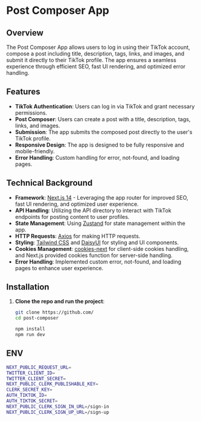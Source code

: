 # Post Composer App

## Overview

The Post Composer App allows users to log in using their TikTok account, compose a post including title, description, tags, links, and images, and submit it directly to their TikTok profile. The app ensures a seamless experience through efficient SEO, fast UI rendering, and optimized error handling.

## Features

- **TikTok Authentication**: Users can log in via TikTok and grant necessary permissions.
- **Post Composer**: Users can create a post with a title, description, tags, links, and images.
- **Submission**: The app submits the composed post directly to the user's TikTok profile.
- **Responsive Design**: The app is designed to be fully responsive and mobile-friendly.
- **Error Handling**: Custom handling for error, not-found, and loading pages.

## Technical Background

- **Framework**: [Next.js 14](https://nextjs.org/) - Leveraging the app router for improved SEO, fast UI rendering, and optimized user experience.
- **API Handling**: Utilizing the API directory to interact with TikTok endpoints for posting content to user profiles.
- **State Management**: Using [Zustand](https://github.com/pmndrs/zustand) for state management within the app.
- **HTTP Requests**: [Axios](https://axios-http.com/) for making HTTP requests.
- **Styling**: [Tailwind CSS](https://tailwindcss.com/) and [DaisyUI](https://daisyui.com/) for styling and UI components.
- **Cookies Management**: [cookies-next](https://github.com/amentum/cookies-next) for client-side cookies handling, and Next.js provided cookies function for server-side handling.
- **Error Handling**: Implemented custom error, not-found, and loading pages to enhance user experience.

## Installation

1. **Clone the repo and run the project**:

   ```bash
   git clone https://github.com/
   cd post-composer

   npm install
   npm run dev
   ```

## ENV

```bash
NEXT_PUBLIC_REQUEST_URL=
TWITTER_CLIENT_ID=
TWITTER_CLIENT_SECRET=
NEXT_PUBLIC_CLERK_PUBLISHABLE_KEY=
CLERK_SECRET_KEY=
AUTH_TIKTOK_ID=
AUTH_TIKTOK_SECRET=
NEXT_PUBLIC_CLERK_SIGN_IN_URL=/sign-in
NEXT_PUBLIC_CLERK_SIGN_UP_URL=/sign-up
```
